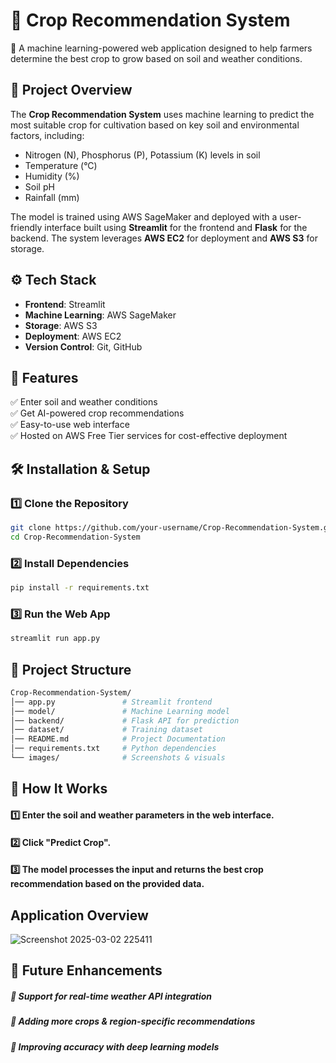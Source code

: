 # 🌱 Crop Recommendation System
🚜 A machine learning-powered web application designed to help farmers determine the best crop to grow based on soil and weather conditions.

## 📌 Project Overview
The **Crop Recommendation System** uses machine learning to predict the most suitable crop for cultivation based on key soil and environmental factors, including:

- Nitrogen (N), Phosphorus (P), Potassium (K) levels in soil
- Temperature (°C)
- Humidity (%)
- Soil pH
- Rainfall (mm)

The model is trained using AWS SageMaker and deployed with a user-friendly interface built using **Streamlit** for the frontend and **Flask** for the backend. The system leverages **AWS EC2** for deployment and **AWS S3** for storage.

## ⚙️ Tech Stack
- **Frontend**: Streamlit
- **Machine Learning**: AWS SageMaker
- **Storage**: AWS S3
- **Deployment**: AWS EC2
- **Version Control**: Git, GitHub

## 🚀 Features
✅ Enter soil and weather conditions  
✅ Get AI-powered crop recommendations  
✅ Easy-to-use web interface  
✅ Hosted on AWS Free Tier services for cost-effective deployment

## 🛠️ Installation & Setup

### 1️⃣ Clone the Repository
```bash
git clone https://github.com/your-username/Crop-Recommendation-System.git
cd Crop-Recommendation-System
```
### 2️⃣ Install Dependencies
```bash
pip install -r requirements.txt
```
### 3️⃣ Run the Web App
```bash
streamlit run app.py
```
## 📂 Project Structure
```bash
Crop-Recommendation-System/
│── app.py               # Streamlit frontend
│── model/               # Machine Learning model
│── backend/             # Flask API for prediction
│── dataset/             # Training dataset
│── README.md            # Project Documentation
│── requirements.txt     # Python dependencies
└── images/              # Screenshots & visuals
```
## 🎯 How It Works
#### 1️⃣ Enter the soil and weather parameters in the web interface.
#### 2️⃣ Click "Predict Crop".
#### 3️⃣ The model processes the input and returns the best crop recommendation based on the provided data.

## Application Overview
![Screenshot 2025-03-02 225411](https://github.com/user-attachments/assets/c3f28cf6-47fd-465c-9fec-f1de9d36d6fd)

## 📌 Future Enhancements
##### 🔹 Support for real-time weather API integration
##### 🔹 Adding more crops & region-specific recommendations
##### 🔹 Improving accuracy with deep learning models

